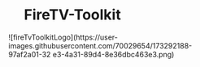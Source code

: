 # FireTV-Toolkit
<div style="display: flex; justify-content: center; max-width: 300px;">![fireTvToolkitLogo](https://user-images.githubusercontent.com/70029654/173292188-97af2a01-32 e3-4a31-89d4-8e36dbc463e3.png)</div>
